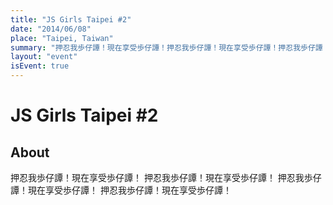 ```yaml
---
title: "JS Girls Taipei #2"
date: "2014/06/08"
place: "Taipei, Taiwan"
summary: "押忍我歩仔譚！現在享受歩仔譚！押忍我歩仔譚！現在享受歩仔譚！押忍我歩仔譚！現在享受歩仔譚！押忍我歩仔譚！現在享受歩仔譚！"
layout: "event"
isEvent: true
---
```


# JS Girls Taipei #2

## About

押忍我歩仔譚！現在享受歩仔譚！
押忍我歩仔譚！現在享受歩仔譚！
押忍我歩仔譚！現在享受歩仔譚！
押忍我歩仔譚！現在享受歩仔譚！